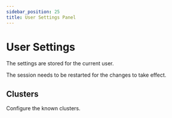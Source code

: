 ```yaml
---
sidebar_position: 25
title: User Settings Panel
---
```

# User Settings

The settings are stored for the current user. 

The session needs to be restarted for the changes to take effect.

## Clusters

Configure the known clusters.
